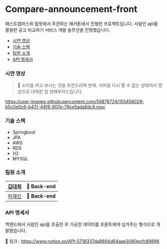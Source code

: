 # Compare-announcement-front

패스트캠퍼스와 점핏에서 주관하는 해커톤에서 진행한 프로젝트입니다. 사람인 api를 활용한 공고 비교하기 서비스 개발 솔루션을 진행했습니다.

* [시연 영상](#시연-영상)
* [기술 스택](#기술-스택)
* [팀원 소개](#팀원-소개)
* [API 명세서](#api-명세서)

### 시연 영상

> 📌 소리를 켜고 보시는 것을 추천드리며 현재, 서버를 다시 열 수 없는 상태여서 영상으로 대체한 점 양해부탁드립니다.

https://user-images.githubusercontent.com/56878724/155458029-b5c0e0c6-b431-44f8-807e-79ce5ada8dc8.mov


### 기술 스택

* Springboot
* JPA
* AWS
* RDS
* H2
* MYSQL

### 팀원 소개

| [김대희](https://github.com/kimdaehee90)         | 🎨 Back-end     |
| ------------------------------------------ | ---------------- |
| [하재인](https://github.com/devjaein) | **🎨 Back-end** |

### API 명세서

백엔드에서 사람인 api를 호출한 후 가공한 데이터를 프론트에게 넘겨주는 형식으로 개발됐습니다.

🔗 링크 : https://www.notion.so/API-5718337da8894d64aae3080ecfc89896


